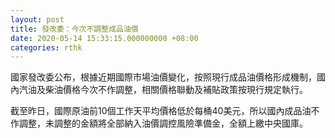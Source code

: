 ```yaml
---
layout: post
title: 發改委：今次不調整成品油價
date: 2020-05-14 15:33:15.000000000 +08:00
categories: rthk
---
```


國家發改委公布，根據近期國際市場油價變化，按照現行成品油價格形成機制，國內汽油及柴油價格今次不作調整，相關價格聯動及補貼政策按現行規定執行。

截至昨日，國際原油前10個工作天平均價格低於每桶40美元，所以國內成品油不作調整，未調整的金額將全部納入油價調控風險準備金，全額上繳中央國庫。
